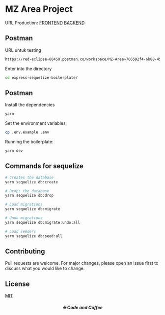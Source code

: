 # MZ Area Project

URL Production:
[FRONTEND](http://mz-area.com/)
[BACKEND](http://api.mz-area.com/)


## Postman

URL untuk testing

```bash
https://red-eclipse-80450.postman.co/workspace/MZ-Area~766592f4-6b88-4552-8c13-e548cadd093d/collection/21736836-1bd04f69-09da-4a13-8f25-eb04fabf7430?action=share&creator=21736836
```

Enter into the directory
```bash
cd express-sequelize-boilerplate/
```

## Postman

Install the dependencies
```bash
yarn
```

Set the environment variables
```bash
cp .env.example .env
```

Running the boilerplate:
```bash
yarn dev
```

## Commands for sequelize 
```bash
# Creates the database
yarn sequelize db:create 

# Drops the database
yarn sequelize db:drop 

# Load migrations
yarn sequelize db:migrate 

# Undo migrations
yarn sequelize db:migrate:undo:all 

# Load seeders
yarn sequelize db:seed:all
```

## Contributing
Pull requests are welcome. For major changes, please open an issue first to discuss what you would like to change.

## License
[MIT](https://choosealicense.com/licenses/mit/)



<h5 align="center">
  ☕ Code and Coffee
</h5>

